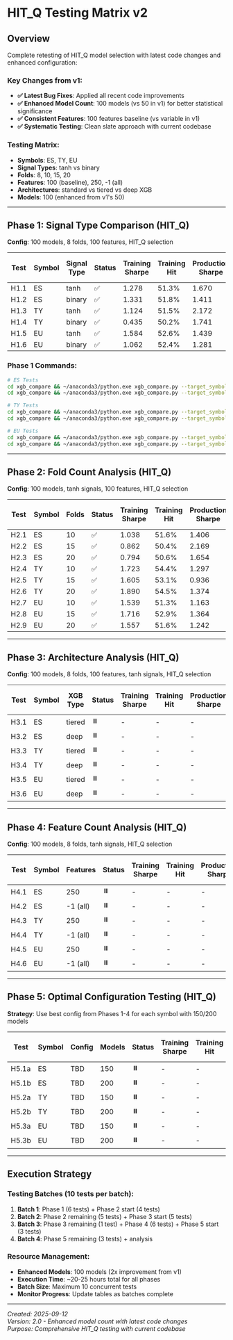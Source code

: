 # HIT_Q Testing Matrix v2

## Overview

Complete retesting of HIT_Q model selection with latest code changes and enhanced configuration:

### Key Changes from v1:
- **✅ Latest Bug Fixes**: Applied all recent code improvements
- **✅ Enhanced Model Count**: 100 models (vs 50 in v1) for better statistical significance  
- **✅ Consistent Features**: 100 features baseline (vs variable in v1)
- **✅ Systematic Testing**: Clean slate approach with current codebase

### Testing Matrix:
- **Symbols**: ES, TY, EU
- **Signal Types**: tanh vs binary 
- **Folds**: 8, 10, 15, 20
- **Features**: 100 (baseline), 250, -1 (all)
- **Architectures**: standard vs tiered vs deep XGB
- **Models**: 100 (enhanced from v1's 50)

---

## Phase 1: Signal Type Comparison (HIT_Q)

**Config**: 100 models, 8 folds, 100 features, HIT_Q selection

| Test | Symbol | Signal Type | Status | Training Sharpe | Training Hit | Production Sharpe | Production Hit | Full Timeline Sharpe | Full Timeline Hit | Log Timestamp |
| ---- | ------ | ----------- | ------ | --------------- | ------------ | ----------------- | -------------- | -------------------- | ----------------- | ------------- |
| H1.1 | ES     | tanh        | ✅     | 1.278           | 51.3%        | 1.670             | 52.5%          | 1.376                | 51.7%             | 20250912_185433 |
| H1.2 | ES     | binary      | ✅     | 1.331           | 51.8%        | 1.411             | 53.8%          | 1.353                | 52.5%             | 20250912_185432 |
| H1.3 | TY     | tanh        | ✅     | 1.124           | 51.5%        | 2.172             | 54.0%          | 1.537                | 52.4%             | 20250912_185431 |
| H1.4 | TY     | binary      | ✅     | 0.435           | 50.2%        | 1.741             | 54.0%          | 0.949                | 51.5%             | 20250912_185435 |
| H1.5 | EU     | tanh        | ✅     | 1.584           | 52.6%        | 1.439             | 51.7%          | 1.534                | 52.3%             | 20250912_185435 |
| H1.6 | EU     | binary      | ✅     | 1.062           | 52.4%        | 1.281             | 52.0%          | 1.139                | 52.3%             | 20250912_185435 |

### Phase 1 Commands:
```bash
# ES Tests
cd xgb_compare && ~/anaconda3/python.exe xgb_compare.py --target_symbol "@ES#C" --n_models 100 --n_folds 8 --max_features 100 --q_metric hit_rate --log_label "v2_H1.1_ES_tanh"
cd xgb_compare && ~/anaconda3/python.exe xgb_compare.py --target_symbol "@ES#C" --n_models 100 --n_folds 8 --max_features 100 --binary_signal --q_metric hit_rate --log_label "v2_H1.2_ES_binary"

# TY Tests  
cd xgb_compare && ~/anaconda3/python.exe xgb_compare.py --target_symbol "@TY#C" --n_models 100 --n_folds 8 --max_features 100 --q_metric hit_rate --log_label "v2_H1.3_TY_tanh"
cd xgb_compare && ~/anaconda3/python.exe xgb_compare.py --target_symbol "@TY#C" --n_models 100 --n_folds 8 --max_features 100 --binary_signal --q_metric hit_rate --log_label "v2_H1.4_TY_binary"

# EU Tests
cd xgb_compare && ~/anaconda3/python.exe xgb_compare.py --target_symbol "@EU#C" --n_models 100 --n_folds 8 --max_features 100 --q_metric hit_rate --log_label "v2_H1.5_EU_tanh"
cd xgb_compare && ~/anaconda3/python.exe xgb_compare.py --target_symbol "@EU#C" --n_models 100 --n_folds 8 --max_features 100 --binary_signal --q_metric hit_rate --log_label "v2_H1.6_EU_binary"
```

---

## Phase 2: Fold Count Analysis (HIT_Q)

**Config**: 100 models, tanh signals, 100 features, HIT_Q selection

| Test | Symbol | Folds | Status | Training Sharpe | Training Hit | Production Sharpe | Production Hit | Full Timeline Sharpe | Full Timeline Hit | Log Timestamp |
| ---- | ------ | ----- | ------ | --------------- | ------------ | ----------------- | -------------- | -------------------- | ----------------- | ------------- |
| H2.1 | ES     | 10    | ✅     | 1.038           | 51.6%        | 1.406             | 52.6%          | 1.155                | 52.0%             | 20250912_212729 |
| H2.2 | ES     | 15    | ✅     | 0.862           | 50.4%        | 2.169             | 53.2%          | 1.402                | 51.6%             | 20250912_212735 |
| H2.3 | ES     | 20    | ✅     | 0.794           | 50.6%        | 1.654             | 53.7%          | 1.124                | 51.9%             | 20250912_212740 |
| H2.4 | TY     | 10    | ✅     | 1.723           | 54.4%        | 1.297             | 53.0%          | 1.462                | 53.9%             | 20250912_212745 |
| H2.5 | TY     | 15    | ✅     | 1.605           | 53.1%        | 0.936             | 51.9%          | 1.181                | 52.6%             | 20250912_212750 |
| H2.6 | TY     | 20    | ✅     | 1.890           | 54.5%        | 1.374             | 52.1%          | 1.532                | 53.5%             | 20250912_212755 |
| H2.7 | EU     | 10    | ✅     | 1.539           | 51.3%        | 1.163             | 53.3%          | 1.375                | 52.1%             | 20250912_212759 |
| H2.8 | EU     | 15    | ✅     | 1.716           | 52.9%        | 1.364             | 52.6%          | 1.524                | 52.8%             | 20250912_212807 |
| H2.9 | EU     | 20    | ✅     | 1.557           | 51.6%        | 1.242             | 52.4%          | 1.375                | 51.9%             | 20250912_212812 |

---

## Phase 3: Architecture Analysis (HIT_Q)

**Config**: 100 models, 8 folds, 100 features, tanh signals, HIT_Q selection

| Test | Symbol | XGB Type | Status | Training Sharpe | Training Hit | Production Sharpe | Production Hit | Full Timeline Sharpe | Full Timeline Hit | Log Timestamp |
| ---- | ------ | -------- | ------ | --------------- | ------------ | ----------------- | -------------- | -------------------- | ----------------- | ------------- |
| H3.1 | ES     | tiered   | ⏸️     | -               | -            | -                 | -              | -                    | -                 | -             |
| H3.2 | ES     | deep     | ⏸️     | -               | -            | -                 | -              | -                    | -                 | -             |
| H3.3 | TY     | tiered   | ⏸️     | -               | -            | -                 | -              | -                    | -                 | -             |
| H3.4 | TY     | deep     | ⏸️     | -               | -            | -                 | -              | -                    | -                 | -             |
| H3.5 | EU     | tiered   | ⏸️     | -               | -            | -                 | -              | -                    | -                 | -             |
| H3.6 | EU     | deep     | ⏸️     | -               | -            | -                 | -              | -                    | -                 | -             |

---

## Phase 4: Feature Count Analysis (HIT_Q)

**Config**: 100 models, 8 folds, tanh signals, HIT_Q selection

| Test | Symbol | Features | Status | Training Sharpe | Training Hit | Production Sharpe | Production Hit | Full Timeline Sharpe | Full Timeline Hit | Log Timestamp |
| ---- | ------ | -------- | ------ | --------------- | ------------ | ----------------- | -------------- | -------------------- | ----------------- | ------------- |
| H4.1 | ES     | 250      | ⏸️     | -               | -            | -                 | -              | -                    | -                 | -             |
| H4.2 | ES     | -1 (all) | ⏸️     | -               | -            | -                 | -              | -                    | -                 | -             |
| H4.3 | TY     | 250      | ⏸️     | -               | -            | -                 | -              | -                    | -                 | -             |
| H4.4 | TY     | -1 (all) | ⏸️     | -               | -            | -                 | -              | -                    | -                 | -             |
| H4.5 | EU     | 250      | ⏸️     | -               | -            | -                 | -              | -                    | -                 | -             |
| H4.6 | EU     | -1 (all) | ⏸️     | -               | -            | -                 | -              | -                    | -                 | -             |

---

## Phase 5: Optimal Configuration Testing (HIT_Q)

**Strategy**: Use best config from Phases 1-4 for each symbol with 150/200 models

| Test  | Symbol | Config | Models | Status | Training Sharpe | Training Hit | Production Sharpe | Production Hit | Full Timeline Sharpe | Full Timeline Hit | Log Timestamp |
| ----- | ------ | ------ | ------ | ------ | --------------- | ------------ | ----------------- | -------------- | -------------------- | ----------------- | ------------- |
| H5.1a | ES     | TBD    | 150    | ⏸️     | -               | -            | -                 | -              | -                    | -                 | -             |
| H5.1b | ES     | TBD    | 200    | ⏸️     | -               | -            | -                 | -              | -                    | -                 | -             |
| H5.2a | TY     | TBD    | 150    | ⏸️     | -               | -            | -                 | -              | -                    | -                 | -             |
| H5.2b | TY     | TBD    | 200    | ⏸️     | -               | -            | -                 | -              | -                    | -                 | -             |
| H5.3a | EU     | TBD    | 150    | ⏸️     | -               | -            | -                 | -              | -                    | -                 | -             |
| H5.3b | EU     | TBD    | 200    | ⏸️     | -               | -            | -                 | -              | -                    | -                 | -             |

---

## Execution Strategy

### Testing Batches (10 tests per batch):
1. **Batch 1**: Phase 1 (6 tests) + Phase 2 start (4 tests)
2. **Batch 2**: Phase 2 remaining (5 tests) + Phase 3 start (5 tests)
3. **Batch 3**: Phase 3 remaining (1 test) + Phase 4 (6 tests) + Phase 5 start (3 tests)
4. **Batch 4**: Phase 5 remaining (3 tests) + analysis

### Resource Management:
- **Enhanced Models**: 100 models (2x improvement from v1)
- **Execution Time**: ~20-25 hours total for all phases
- **Batch Size**: Maximum 10 concurrent tests
- **Monitor Progress**: Update tables as batches complete

---

*Created: 2025-09-12*  
*Version: 2.0 - Enhanced model count with latest code changes*  
*Purpose: Comprehensive HIT_Q testing with current codebase*